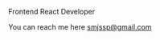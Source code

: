 Frontend React Developer


You can reach me here smjssp@gmail.com

<!---
devstephen/devstephen is a ✨ special ✨ repository because its `README.md` (this file) appears on your GitHub profile.
You can click the Preview link to take a look at your changes.
--->
